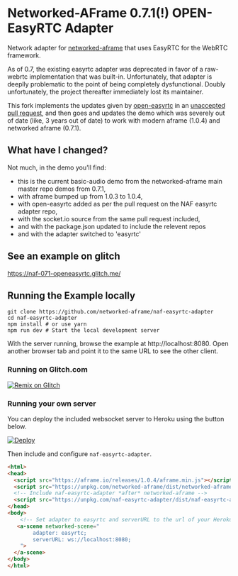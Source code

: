 # Networked-AFrame 0.7.1(!) OPEN-EasyRTC Adapter

Network adapter for [networked-aframe](https://github.com/networked-aframe/networked-aframe) that uses EasyRTC for the WebRTC framework.

As of 0.7, the existing easyrtc adapter was deprecated in favor of a raw-webrtc implementation that was built-in. Unfortunately, that adapter is deeplly problematic to the point of being completely dysfunctional. Doubly unfortunately, the project thereafter immediately lost its maintainer.

This fork implements the updates given by [open-easyrtc](https://github.com/open-easyrtc/naf-easyrtc-adapter/tree/open-easyrtc) in an [unaccepted pull request](https://github.com/networked-aframe/naf-easyrtc-adapter/pull/2), and then goes and updates the demo which was severely out of date (like, 3 years out of date) to work with modern aframe (1.0.4) and networked aframe (0.7.1).

## What have I changed?

Not much, in the demo you'll find:

- this is the current basic-audio demo from the networked-aframe main master repo demos from 0.7.1,
- with aframe bumped up from 1.0.3 to 1.0.4,
- with open-easyrtc added as per the pull request on the NAF easyrtc adapter repo,
- with the socket.io source from the same pull request included,
- and with the package.json updated to include the relevent repos
- and with the adapter switched to 'easyrtc'

## See an example on glitch

https://naf-071-openeasyrtc.glitch.me/

## Running the Example locally

```
git clone https://github.com/networked-aframe/naf-easyrtc-adapter
cd naf-easyrtc-adapter
npm install # or use yarn
npm run dev # Start the local development server
```

With the server running, browse the example at http://localhost:8080. Open another browser tab and point it to the same URL to see the other client.

### Running on Glitch.com

[![Remix on Glitch](https://cdn.glitch.com/2703baf2-b643-4da7-ab91-7ee2a2d00b5b%2Fremix-button.svg)](https://glitch.com/edit/#!/remix/naf-071-openeasyrtc)

### Running your own server

You can deploy the included websocket server to Heroku using the button below.

[![Deploy](https://www.herokucdn.com/deploy/button.svg)](https://heroku.com/deploy)

Then include and configure `naf-easyrtc-adapter`.

```html
<html>
<head>
  <script src="https://aframe.io/releases/1.0.4/aframe.min.js"></script>
  <script src="https://unpkg.com/networked-aframe/dist/networked-aframe.min.js"></script>
  <!-- Include naf-easyrtc-adapter *after* networked-aframe -->
  <script src="https://unpkg.com/naf-easyrtc-adapter/dist/naf-easyrtc-adapter.min.js"></script> 
</head>
<body>
    <!-- Set adapter to easyrtc and serverURL to the url of your Heroku server. -->
   <a-scene networked-scene="
        adapter: easyrtc;
        serverURL: ws://localhost:8080;
    ">
  </a-scene>
</body>
</html>
```

